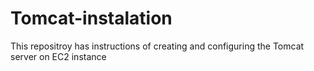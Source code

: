 # Tomcat-instalation
This repositroy has instructions of creating and configuring the Tomcat server on EC2 instance
